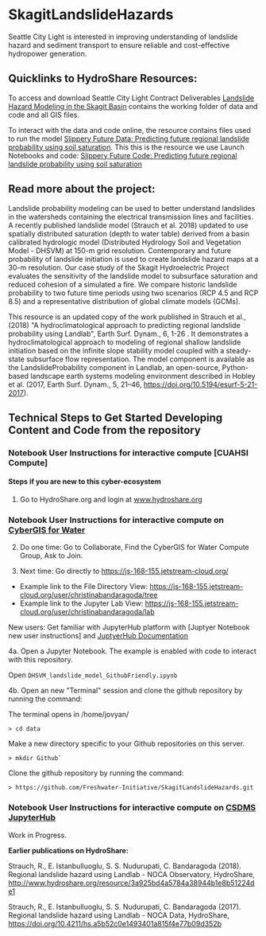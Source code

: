 # SkagitLandslideHazards
Seattle City Light is interested in improving understanding of landslide hazard and sediment transport to ensure reliable and cost-effective hydropower generation.

## Quicklinks to HydroShare Resources:
To access and download Seattle City Light Contract Deliverables [Landslide Hazard Modeling in the Skagit Basin](https://www.hydroshare.org/resource/70d746c7da584ae6bd2f88deb5a4c188/)
contains the working folder of data and code and all GIS files.

To interact with the data and code online, the resource contains files used to run the model 
[Slippery Future Data: Predicting future regional landslide probability using soil saturation](https://www.hydroshare.org/resource/01b486f301864828ba2cd9ab7ac77c4e/).  This this is the resource we use Launch Notebooks and code: [Slippery Future Code: Predicting future regional landslide probability using soil saturation](https://www.hydroshare.org/resource/4cac25933f6448409cab97b293129b4f/)


## Read more about the project:
Landslide probability modeling can be used to better understand landslides in the watersheds containing the electrical transmission lines and facilities. A recently published landslide model (Strauch et al. 2018) updated to use spatially distributed saturation (depth to water table) derived from a basin calibrated hydrologic model (Distributed Hydrology Soil and Vegetation Model - DHSVM) at 150-m grid resolution. Contemporary and future probability of landslide initiation is used to create landslide hazard maps at a 30-m resolution. Our case study of the Skagit Hydroelectric Project evaluates the sensitivity of the landslide model to subsurface saturation and reduced cohesion of a simulated a fire. We compare historic landslide probability to two future time periods using two scenarios (RCP 4.5 and RCP 8.5) and a representative distribution of global climate models (GCMs).

This resource is an updated copy of the work published in Strauch et al., (2018) "A hydroclimatological approach to predicting regional landslide probability using Landlab", Earth Surf. Dynam., 6, 1-26 . It demonstrates a hydroclimatological approach to modeling of regional shallow landslide initiation based on the infinite slope stability model coupled with a steady-state subsurface flow representation. The model component is available as the LandslideProbability component in Landlab, an open-source, Python-based landscape earth systems modeling environment described in Hobley et al. (2017, Earth Surf. Dynam., 5, 21–46, https://doi.org/10.5194/esurf-5-21-2017). 

## Technical Steps to Get Started Developing Content and Code from the repository

### Notebook User Instructions for interactive compute [CUAHSI Compute]

#### Steps if you are new to this cyber-ecosystem
1. Go to HydroShare.org and login at www.hydroshare.org  

### Notebook User Instructions for interactive compute on [CyberGIS for Water](https://www.hydroshare.org/group/157)

2. Do one time: Go to Collaborate, Find the CyberGIS for Water Compute Group, Ask to Join.

3. Next time: Go directly to https://js-168-155.jetstream-cloud.org/

- Example link to the File Directory View: https://js-168-155.jetstream-cloud.org/user/christinabandaragoda/tree
- Example link to the Jupyter Lab View: https://js-168-155.jetstream-cloud.org/user/christinabandaragoda/lab

New users: Get familiar with JupyterHub platform with [Juptyer Notebook new user instructions] and [JuptyerHub Documentation](https://jupyterhub.readthedocs.io/en/stable/index.html)

4a. Open a Jupyter Notebook.  The example is enabled with code to interact with this repository.  

Open `DHSVM_landslide_model_GithubFriendly.ipynb`

4b.  Open an new "Terminal" session and clone the github repository by running the command:

The terminal opens in /home/jovyan/

```
> cd data

```
Make a new directory specific to your Github repositories on this server. 

```
> mkdir Github`   

```
Clone the github repository by running the command:

```
> https://github.com/Freshwater-Initiative/SkagitLandslideHazards.git

```
### Notebook User Instructions for interactive compute on [CSDMS JupyterHub](https://www)
Work in Progress.



**Earlier publications on HydroShare:**

Strauch, R., E. Istanbulluoglu, S. S. Nudurupati, C. Bandaragoda (2018). Regional landslide hazard using Landlab - NOCA Observatory, HydroShare, http://www.hydroshare.org/resource/3a925bd4a5784a38944b1e8b51224de1

Strauch, R., E. Istanbulluoglu, S. S. Nudurupati, C. Bandaragoda (2017). Regional landslide hazard using Landlab - NOCA Data, HydroShare, https://doi.org/10.4211/hs.a5b52c0e1493401a815f4e77b09d352b
